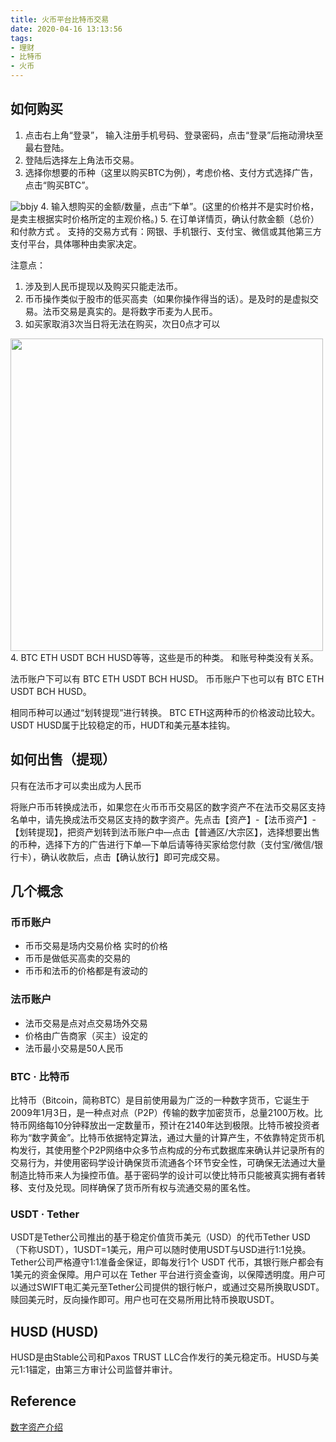 ```yaml
---
title: 火币平台比特币交易
date: 2020-04-16 13:13:56
tags: 
- 理财 
- 比特币
- 火币
---
```


## 如何购买

1. 点击右上角“登录”， 输入注册手机号码、登录密码，点击“登录”后拖动滑块至最右登陆。
2. 登陆后选择左上角法币交易。
3. 选择你想要的币种（这里以购买BTC为例），考虑价格、支付方式选择广告，点击“购买BTC”。

![bbjy](bbjy.png)
4. 输入想购买的金额/数量，点击“下单”。(这里的价格并不是实时价格，是卖主根据实时价格所定的主观价格。)
5. 在订单详情页，确认付款金额（总价）和付款方式 。 支持的交易方式有：网银、手机银行、支付宝、微信或其他第三方支付平台，具体哪种由卖家决定。

注意点：

1. 涉及到人民币提现以及购买只能走法币。
2. 币币操作类似于股市的低买高卖（如果你操作得当的话）。是及时的是虚拟交易。法币交易是真实的。是将数字币麦为人民币。
3. 如买家取消3次当日将无法在购买，次日0点才可以
  <img src="deal.jpeg" width="500px">
4. BTC ETH  USDT  BCH  HUSD等等，这些是币的种类。 和账号种类没有关系。

法币账户下可以有 BTC ETH  USDT  BCH  HUSD。
币币账户下也可以有 BTC ETH  USDT  BCH  HUSD。

相同币种可以通过“划转提现”进行转换。
BTC ETH这两种币的价格波动比较大。USDT HUSD属于比较稳定的币，HUDT和美元基本挂钩。

## 如何出售（提现）

只有在法币才可以卖出成为人民币

将账户币币转换成法币，如果您在火币币币交易区的数字资产不在法币交易区支持名单中，请先换成法币交易区支持的数字资产。先点击【资产】-【法币资产】-【划转提现】，把资产划转到法币账户中—点击【普通区/大宗区】，选择想要出售的币种，选择下方的广告进行下单—下单后请等待买家给您付款（支付宝/微信/银行卡），确认收款后，点击【确认放行】即可完成交易。

## 几个概念

### 币币账户

- 币币交易是场内交易价格  实时的价格
- 币币是做低买高卖的交易的
- 币币和法币的价格都是有波动的

### 法币账户

- 法币交易是点对点交易场外交易
- 价格由广告商家（买主）设定的
- 法币最小交易是50人民币

### BTC · 比特币

比特币（Bitcoin，简称BTC）是目前使用最为广泛的一种数字货币，它诞生于2009年1月3日，是一种点对点（P2P）传输的数字加密货币，总量2100万枚。比特币网络每10分钟释放出一定数量币，预计在2140年达到极限。比特币被投资者称为“数字黄金”。比特币依据特定算法，通过大量的计算产生，不依靠特定货币机构发行，其使用整个P2P网络中众多节点构成的分布式数据库来确认并记录所有的交易行为，并使用密码学设计确保货币流通各个环节安全性，可确保无法通过大量制造比特币来人为操控币值。基于密码学的设计可以使比特币只能被真实拥有者转移、支付及兑现。同样确保了货币所有权与流通交易的匿名性。

### USDT · Tether

USDT是Tether公司推出的基于稳定价值货币美元（USD）的代币Tether USD（下称USDT），1USDT=1美元，用户可以随时使用USDT与USD进行1:1兑换。Tether公司严格遵守1:1准备金保证，即每发行1个 USDT 代币，其银行账户都会有1美元的资金保障。用户可以在 Tether 平台进行资金查询，以保障透明度。用户可以通过SWIFT电汇美元至Tether公司提供的银行帐户，或通过交易所换取USDT。赎回美元时，反向操作即可。用户也可在交易所用比特币换取USDT。

## HUSD (HUSD)

HUSD是由Stable公司和Paxos TRUST LLC合作发行的美元稳定币。HUSD与美元1:1锚定，由第三方审计公司监督并审计。

## Reference

[数字资产介绍](https://www.huobi.io/zh-cn/assetintro/)
